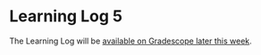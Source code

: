 # Learning Log 5

The Learning Log will be [available on Gradescope later this week](https://www.gradescope.ca/courses/4591/assignments/18689).